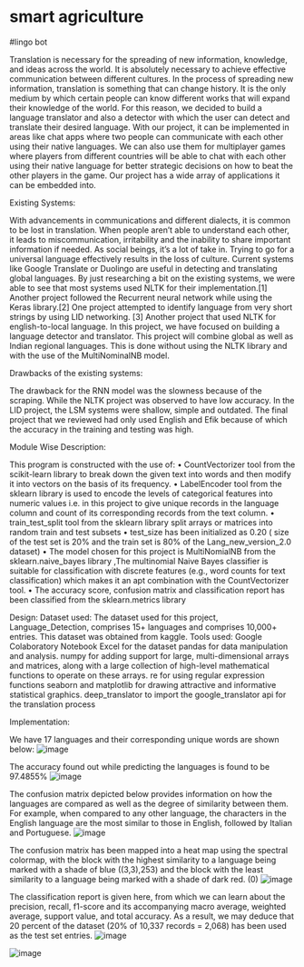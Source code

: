 # smart agriculture
#lingo bot 

Translation is necessary for the spreading of new information, knowledge, and ideas across the world. It is absolutely necessary to achieve effective communication between different cultures. In the process of spreading new information, translation is something that can change history. It is the only medium by which certain people can know different works that will expand their knowledge of the world. For this reason, we decided to build a language translator and also a detector with which the user can detect and translate their desired language. With our project, it can be implemented in areas like chat apps where two people can communicate with each other using their native languages. We can also use them for multiplayer games where players from different countries will be able to chat with each other using their native language for better strategic decisions on how to beat the other players in the game. Our project has a wide array of applications it can be embedded into.


Existing Systems: 

With advancements in communications and different dialects, it is common to be lost in translation. When people aren’t able to understand each other, it leads to miscommunication, irritability and the inability to share important information if needed. As social beings, it’s a lot of take in. Trying to go for a universal language effectively results in the loss of culture. Current systems like Google Translate or Duolingo are useful in detecting and translating global languages. By just researching a bit on the existing systems, we were able to see that most systems used NLTK for their implementation.[1] Another project followed the Recurrent neural network while using the Keras library.[2] One project attempted to identify language from very short strings by using LID networking. [3] Another project that used NLTK for english-to-local language. In this project, we have focused on building a language detector and translator. This project will combine global as well as Indian regional languages. This is done without using the NLTK library and with the use of the MultiNominalNB model.

Drawbacks of the existing systems:

The drawback for the RNN model was the slowness because of the scraping. While the NLTK project was observed to have low accuracy. In the LID project, the LSM systems were shallow, simple and outdated. The final project that we reviewed had only used English and Efik because of which the accuracy in the training and testing was high.



Module Wise Description:

This program is constructed with the use of:
• CountVectorizer tool from the scikit-learn library to break down the given text into words and then modify it into vectors on the basis of its frequency. 
• LabelEncoder tool from the sklearn library is used to encode the levels of categorical features into numeric values i.e. in this project to give unique records in the language column and count of its corresponding records from the text column. 
• train_test_split tool from the sklearn library split arrays or matrices into random train and test subsets • test_size has been initialized as 0.20 ( size of the test set is 20% and the train set is 80% of the Lang_new_version_2.0 dataset) 
• The model chosen for this project is MultiNomialNB from the sklearn.naive_bayes library ,The multinomial Naive Bayes classifier is suitable for classification with discrete features (e.g., word counts for text classification) which makes it an apt combination with the CountVectorizer tool. 
• The accuracy score, confusion matrix and classification report has been classified from the sklearn.metrics library


Design:
Dataset used: The dataset used for this project, Language_Detection, comprises 15+ languages and comprises 10,000+ entries. This dataset was obtained from kaggle.
Tools used:
Google Colaboratory Notebook
Excel for the dataset
pandas for data manipulation and analysis.
numpy for adding support for large, multi-dimensional arrays and matrices, along with a large collection of high-level mathematical functions to operate on these arrays.
re for using regular expression functions
seaborn and matplotlib for drawing attractive and informative statistical graphics. deep_translator to import the google_translator api for the translation process


Implementation:


We have 17 languages and their corresponding unique words are shown below: 
![image](https://github.com/aparnasahu5/Smart-agriculture/assets/95071662/1ab0f08b-1740-49d6-bb08-a9c551e008b7)

The accuracy found out while predicting the languages is found to be 97.4855% 
![image](https://github.com/aparnasahu5/Smart-agriculture/assets/95071662/543d68bb-ade7-45be-adb3-225c2138b910)


The confusion matrix depicted below provides information on how the languages are compared as well as the degree of similarity between them. For example, when compared to any other language, the characters in the English language are the most similar to those in English, followed by Italian and Portuguese.
![image](https://github.com/aparnasahu5/Smart-agriculture/assets/95071662/76430470-d3e9-403d-b975-1d25ce437f1c)


The confusion matrix has been mapped into a heat map using the spectral colormap, with the block with the highest similarity to a language being marked with a shade of blue ((3,3),253) and the block with the least similarity to a language being marked with a shade
of dark red. (0) 
![image](https://github.com/aparnasahu5/Smart-agriculture/assets/95071662/8c922000-dc61-4f65-a696-e3ee162f965d)



The classification report is given here, from which we can learn about the precision, recall, f1-score and its accompanying macro average, weighted average, support value, and total accuracy. As a result, we may deduce that 20 percent of the dataset (20% of 10,337 records = 2,068) has been used as the test set entries. 
![image](https://github.com/aparnasahu5/Smart-agriculture/assets/95071662/c5bc40ca-14a2-464e-b8c5-e10144bbce1d)

![image](https://github.com/aparnasahu5/Smart-agriculture/assets/95071662/96b81bb8-e4f3-4b8b-b19c-87442d3001a3)




